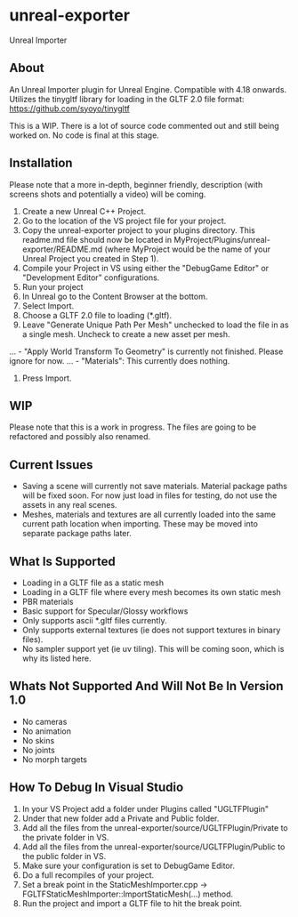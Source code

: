 # unreal-exporter
Unreal Importer

## About

An Unreal Importer plugin for Unreal Engine. Compatible with 4.18 onwards. Utilizes the tinygltf library for loading in the GLTF 2.0 file format: https://github.com/syoyo/tinygltf

This is a WIP. There is a lot of source code commented out and still being worked on. No code is final at this stage.

## Installation

Please note that a more in-depth, beginner friendly, description (with screens shots and potentially a video) will be coming.

1. Create a new Unreal C++ Project.
1. Go to the location of the VS project file for your project.
1. Copy the unreal-exporter project to your plugins directory. This readme.md file should now be located in MyProject/Plugins/unreal-exporter/README.md (where MyProject would be the name of your Unreal Project you created in Step 1).
1. Compile your Project in VS using either the "DebugGame Editor" or "Development Editor" configurations.
1. Run your project
1. In Unreal go to the Content Browser at the bottom.
1. Select Import.
1. Choose a GLTF 2.0 file to loading (*.gltf).
1. Leave "Generate Unique Path Per Mesh" unchecked to load the file in as a single mesh. Uncheck to create a new asset per mesh.

... - "Apply World Transform To Geometry" is currently not finished. Please ignore for now.
... - "Materials": This currently does nothing.

1. Press Import.

## WIP

Please note that this is a work in progress. The files are going to be refactored and possibly also renamed. 

## Current Issues

- Saving a scene will currently not save materials. Material package paths will be fixed soon. For now just load in files for testing, do not use the assets in any real scenes.
- Meshes, materials and textures are all currently loaded into the same current path location when importing. These may be moved into separate package paths later.

## What Is Supported

- Loading in a GLTF file as a static mesh
- Loading in a GLTF file where every mesh becomes its own static mesh
- PBR materials
- Basic support for Specular/Glossy workflows
- Only supports ascii *.gltf files currently.
- Only supports external textures (ie does not support textures in binary files).
- No sampler support yet (ie uv tiling). This will be coming soon, which is why its listed here.

## Whats Not Supported And Will Not Be In Version 1.0

- No cameras
- No animation
- No skins
- No joints
- No morph targets

## How To Debug In Visual Studio

1. In your VS Project add a folder under Plugins called "UGLTFPlugin"
1. Under that new folder add a Private and Public folder.
1. Add all the files from the unreal-exporter/source/UGLTFPlugin/Private to the private folder in VS.
1. Add all the files from the unreal-exporter/source/UGLTFPlugin/Public to the public folder in VS.
1. Make sure your configuration is set to DebugGame Editor.
1. Do a full recompiles of your project.
1. Set a break point in the StaticMeshImporter.cpp -> FGLTFStaticMeshImporter::ImportStaticMesh(...) method.
1. Run the project and import a GLTF file to hit the break point.
